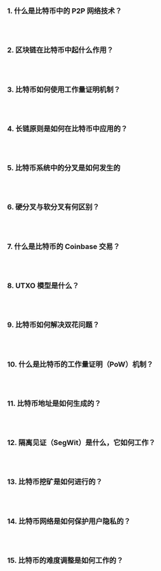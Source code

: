 ### 1. 什么是比特币中的 P2P 网络技术？

```



```

### 2. 区块链在比特币中起什么作用？

```



```

### 3. 比特币如何使用工作量证明机制？

```



```

### 4. 长链原则是如何在比特币中应用的？

```



```

### 5. 比特币系统中的分叉是如何发生的

```



```

### 6. 硬分叉与软分叉有何区别？

```



```

### 7. 什么是比特币的 Coinbase 交易？

```



```

### 8. UTXO 模型是什么？

```



```

### 9. 比特币如何解决双花问题？

```



```

### 10. 什么是比特币的工作量证明（PoW）机制？

```



```

### 11. 比特币地址是如何生成的？

```



```

### 12. 隔离见证（SegWit）是什么，它如何工作？

```



```

### 13. 比特币挖矿是如何进行的？

```



```

### 14. 比特币网络是如何保护用户隐私的？

```



```

### 15. 比特币的难度调整是如何工作的？

```



```
